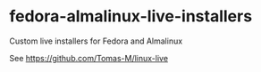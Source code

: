 # fedora-almalinux-live-installers
Custom live installers for Fedora and Almalinux

See https://github.com/Tomas-M/linux-live
